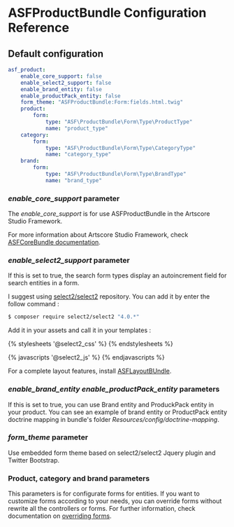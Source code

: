 # ASFProductBundle Configuration Reference

## Default configuration

```yaml
asf_product:
    enable_core_support: false
    enable_select2_support: false
    enable_brand_entity: false
    enable_productPack_entity: false
    form_theme: "ASFProductBundle:Form:fields.html.twig"
    product:
        form:
            type: "ASF\ProductBundle\Form\Type\ProductType"
            name: "product_type"
    category:
        form:
            type: "ASF\ProductBundle\Form\Type\CategoryType"
            name: "category_type"
    brand:
        form:
            type: "ASF\ProductBundle\Form\Type\BrandType"
            name: "brand_type"
```

### *enable_core_support* parameter

The *enable_core_support* is for use ASFProductBundle in the Artscore Studio Framework.

For more information about Artscore Studio Framework, check [ASFCoreBundle documentation](https://github.com/artscorestudio/core-bundle/blob/master/Resources/doc/framework.md).

### *enable_select2_support* parameter

If this is set to true, the search form types display an autoincrement field for search entities in a form.

I suggest using [select2/select2](https://github.com/select2/select2) repository. You can add it by enter the follow command :

```bash
$ composer require select2/select2 "4.0.*"
```

Add it in your assets and call it in your templates :

{% stylesheets '@select2_css' %}
	<link href="{{ asset_url }}" rel="stylesheet" type="text/css" />
{% endstylesheets %}


{% javascripts '@select2_js' %}
	<script src="{{ asset_url }}"></script>
{% endjavascripts %}

For a complete layout features, install [ASFLayoutBUndle](https://github.com/artscorestudio/layout-bundle).

### *enable_brand_entity* *enable_productPack_entity* parameters

If this is set to true, you can use Brand entity and ProduckPack entity in your product. You can see an example of brand entity or ProductPack entity doctrine mapping in bundle's folder *Resources/config/doctrine-mapping*.

### *form_theme* parameter

Use embedded form theme based on select2/select2 Jquery plugin and Twitter Bootstrap.

### Product, category and brand parameters

This parameters is for configurate forms for entities. If you want to customize forms according  to your needs, you can override forms without rewrite all the controllers or forms. For further information, check documentation on [overriding forms](forms.md).